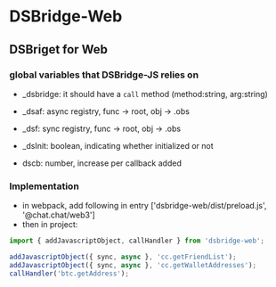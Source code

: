 # DSBridge-Web

## DSBriget for Web

### global variables that DSBridge-JS relies on

- \_dsbridge: it should have a `call` method (method:string, arg:string)

- \_dsaf: async registry, func -> root, obj -> .obs

- \_dsf: sync registry, func -> root, obj -> .obs

- \_dsInit: boolean, indicating whether initialized or not

- dscb: number, increase per callback added

### Implementation

- in webpack, add following in entry ['dsbridge-web/dist/preload.js', '@chat.chat/web3']
- then in project:

```ts
import { addJavascriptObject, callHandler } from 'dsbridge-web';

addJavascriptObject({ sync, async }, 'cc.getFriendList');
addJavascriptObject({ sync, async }, 'cc.getWalletAddresses');
callHandler('btc.getAddress');
```
